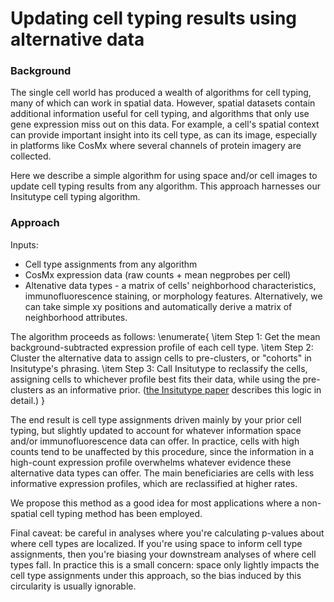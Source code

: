 # Updating cell typing results using alternative data

### Background

The single cell world has produced a wealth of algorithms for cell typing, many of 
which can work in spatial data. 
However, spatial datasets contain additional information useful for cell typing, 
and algorithms that only use gene expression miss out on this data. 
For example, a cell's spatial context can provide important insight into its cell type,
as can its image, especially in platforms like CosMx where several channels of protein imagery are collected. 

Here we describe a simple algorithm for using space and/or cell images to update
cell typing results from any algorithm. This approach harnesses our Insitutype 
cell typing algorithm.

### Approach

Inputs:
- Cell type assignments from any algorithm
- CosMx expression data (raw counts + mean negprobes per cell)
- Altenative data types - a matrix of cells' neighborhood characteristics, immunofluorescence staining,
 or morphology features. Alternatively, we can take simple xy positions and automatically
 derive a matrix of neighborhood attributes. 

The algorithm proceeds as follows:
\enumerate{
 \item Step 1: Get the mean background-subtracted expression profile of each cell type.
 \item Step 2: Cluster the alternative data to assign cells to pre-clusters, or "cohorts" in Insitutype's phrasing.
 \item Step 3: Call Insitutype to reclassify the cells, assigning cells to whichever profile
  best fits their data, while using the pre-clusters as an informative prior. 
  ([the Insitutype paper](https://www.biorxiv.org/content/10.1101/2022.10.19.512902v1) describes this logic in detail.)
}

The end result is cell type assignments driven mainly by your prior cell typing, 
 but slightly updated to account for whatever information space and/or immunofluorescence 
 data can offer. In practice, cells with high counts tend to be unaffected by this procedure,
 since the information in a high-count expression profile overwhelms whatever evidence 
 these alternative data types can offer. The main beneficiaries are cells with less informative
 expression profiles, which are reclassified at higher rates. 

We propose this method as a good idea for most applications where a non-spatial 
 cell typing method has been employed. 
 
Final caveat: be careful in analyses where you're calculating p-values about 
 where cell types are localized. If you're using space to inform cell type assignments,
 then you're biasing your downstream analyses of where cell types fall. 
 In practice this is a small concern: space only lightly impacts the cell type 
 assignments under this approach, so the bias induced by this circularity is 
 usually ignorable. 

